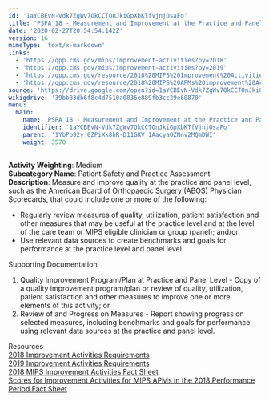 ```yaml
---
id: '1aYCBEvN-Vdk7ZgWv7OkCCTOnJkiGpXbKTfVjnjOsaFo'
title: 'PSPA 18 - Measurement and Improvement at the Practice and Panel Level'
date: '2020-02-27T20:54:54.142Z'
version: 16
mimeType: 'text/x-markdown'
links:
  - 'https://qpp.cms.gov/mips/improvement-activities?py=2018'
  - 'https://qpp.cms.gov/mips/improvement-activities?py=2019'
  - 'https://qpp.cms.gov/resource/2018%20MIPS%20Improvement%20Activities%20Fact%20Sheet'
  - 'https://qpp.cms.gov/resource/2018%20MIPS%20APMs%20improvement%20Activities%20scores%20fact%20sheet'
source: 'https://drive.google.com/open?id=1aYCBEvN-Vdk7ZgWv7OkCCTOnJkiGpXbKTfVjnjOsaFo'
wikigdrive: '39bb83db6f8c4d7510a0836e889fb3cc29e60870'
menu:
  main:
    name: 'PSPA 18 - Measurement and Improvement at the Practice and Panel Level'
    identifier: '1aYCBEvN-Vdk7ZgWv7OkCCTOnJkiGpXbKTfVjnjOsaFo'
    parent: '1YbPb92y_0ZPiXk8hR-D11GKV_1AacyaOZNnv2MQmDWI'
    weight: 3570
---
```





**Activity Weighting**: Medium  
**Subcategory Name**: Patient Safety and Practice Assessment  
**Description**: Measure and improve quality at the practice and panel level, such as the American Board of Orthopaedic Surgery (ABOS) Physician Scorecards, that could include one or more of the following:
* Regularly review measures of quality, utilization, patient satisfaction and other measures that may be useful at the practice level and at the level of the care team or MIPS eligible clinician or group (panel); and/or 
* Use relevant data sources to create benchmarks and goals for performance at the practice level and panel level.




Supporting Documentation
1. Quality Improvement Program/Plan at Practice and Panel Level - Copy of a quality improvement program/plan or review of quality, utilization, patient satisfaction and other measures to improve one or more elements of this activity; or 
2. Review of and Progress on Measures - Report showing progress on selected measures, including benchmarks and goals for performance using relevant data sources at the practice and panel level.




Resources  
[2018 Improvement Activities Requirements](https://qpp.cms.gov/mips/improvement-activities?py=2018)  
[2019 Improvement Activities Requirements](https://qpp.cms.gov/mips/improvement-activities?py=2019)  
[2018 MIPS Improvement Activities Fact Sheet](https://qpp.cms.gov/resource/2018%20MIPS%20Improvement%20Activities%20Fact%20Sheet)  
[Scores for Improvement Activities for MIPS APMs in the 2018 Performance Period Fact Sheet](https://qpp.cms.gov/resource/2018%20MIPS%20APMs%20improvement%20Activities%20scores%20fact%20sheet)
